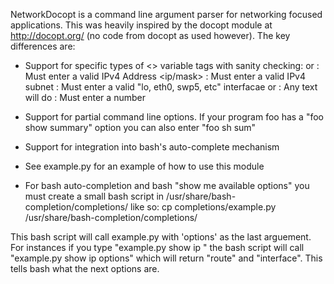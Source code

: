 NetworkDocopt is a command line argument parser for networking focused applications.  This was heavily inspired by the docopt module at http://docopt.org/ (no code from docopt as used however). The key differences are:

- Support for specific types of <> variable tags with sanity checking:
    <ip> or <source-ip>   : Must enter a valid IPv4 Address
    <ip/mask>             : Must enter a valid IPv4 subnet 
    <interface>           : Must enter a valid "lo, eth0, swp5, etc" interfacae
    <name> or <cleartext> : Any text will do 
    <number>              : Must enter a number

- Support for partial command line options.  If your program foo has a "foo show summary" option you can also enter "foo sh sum"
 
- Support for integration into bash's auto-complete mechanism


- See example.py for an example of how to use this module

- For bash <tab> auto-completion and bash <tab><tab> "show me available options" you must create a small bash script in /usr/share/bash-completion/completions/ like so:
cp completions/example.py /usr/share/bash-completion/completions/

This bash script will call example.py with 'options' as the last arguement. For instances if you type "example.py show ip <tab><tab>" the bash script will call "example.py show ip options" which will return "route" and "interface". This tells bash what the next options are.
